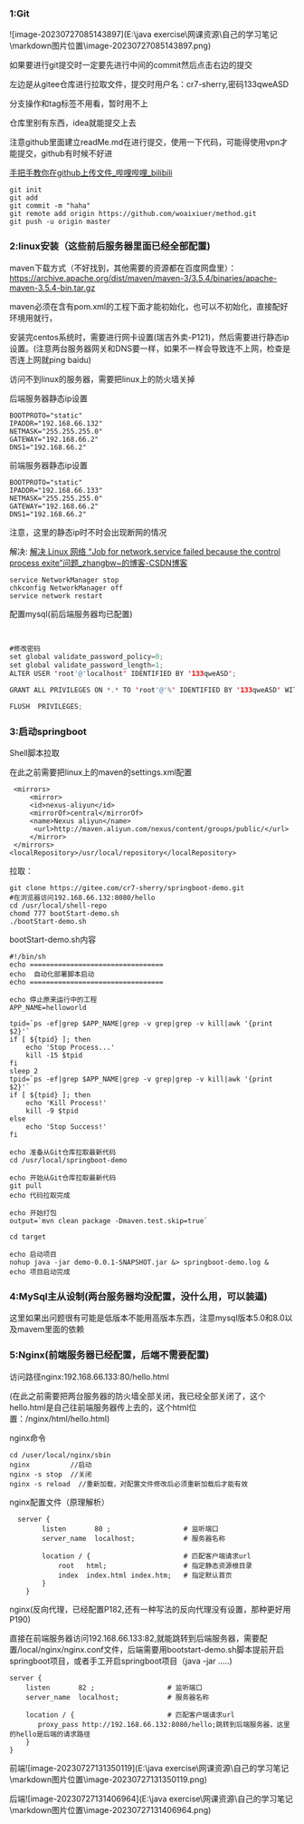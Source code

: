 ### 1:Git

![image-20230727085143897](E:\java exercise\网课资源\自己的学习笔记\markdown图片位置\image-20230727085143897.png)

如果要进行git提交时一定要先进行中间的commit然后点击右边的提交

左边是从gitee仓库进行拉取文件，提交时用户名：cr7-sherry,密码133qweASD

分支操作和tag标签不用看，暂时用不上

仓库里别有东西，idea就能提交上去

注意github里面建立readMe.md在进行提交，使用一下代码，可能得使用vpn才能提交，github有时候不好进

[手把手教你在github上传文件_哔哩哔哩_bilibili](https://www.bilibili.com/video/BV1Xs4y1i7id/?spm_id_from=333.337.search-card.all.click&vd_source=b5a2d62f8bc81232911e324d603b1275)

```
git init
git add
git commit -m "haha"
git remote add origin https://github.com/woaixiuer/method.git
git push -u origin master
```



### 2:linux安装（这些前后服务器里面已经全部配置)

maven下载方式（不好找到，其他需要的资源都在百度网盘里）： https://archive.apache.org/dist/maven/maven-3/3.5.4/binaries/apache-maven-3.5.4-bin.tar.gz

maven必须在含有pom.xml的工程下面才能初始化，也可以不初始化，直接配好环境用就行，

安装完centos系统时，需要进行网卡设置(瑞吉外卖-P121)，然后需要进行静态ip设置。(注意两台服务器网关和DNS要一样，如果不一样会导致连不上网，检查是否连上网就ping baidu)

访问不到linux的服务器，需要把linux上的防火墙关掉

后端服务器静态ip设置

```
BOOTPROTO="static"
IPADDR="192.168.66.132"
NETMASK="255.255.255.0"
GATEWAY="192.168.66.2"
DNS1="192.168.66.2"
```

前端服务器静态ip设置

```
BOOTPROTO="static"
IPADDR="192.168.66.133"
NETMASK="255.255.255.0"
GATEWAY="192.168.66.2"
DNS1="192.168.66.2"
```

注意，这里的静态ip时不时会出现断网的情况

解决: [解决 Linux 网络 “Job for network.service failed because the control process exite”问题_zhangbw~的博客-CSDN博客](https://blog.csdn.net/VariatioZbw/article/details/107482739)

```
service NetworkManager stop
chkconfig NetworkManager off 
service network restart
```



配置mysql(前后端服务器均已配置)

​	

```java
#修改密码
set global validate_password_policy=0; 
set global validate_password_length=1;
ALTER USER 'root'@'localhost' IDENTIFIED BY '133qweASD';

GRANT ALL PRIVILEGES ON *.* TO 'root'@'%' IDENTIFIED BY '133qweASD' WITH GRANT OPTION;

FLUSH  PRIVILEGES;
```

### 3:启动springboot

Shell脚本拉取

在此之前需要把linux上的maven的settings.xml配置

```
 <mirrors>
     <mirror>
     <id>nexus-aliyun</id>
     <mirrorOf>central</mirrorOf>
     <name>Nexus aliyun</name>
      <url>http://maven.aliyun.com/nexus/content/groups/public/</url> 
     </mirror>
 </mirrors>
<localRepository>/usr/local/repository</localRepository>
```

拉取：

```
git clone https://gitee.com/cr7-sherry/springboot-demo.git
#在浏览器访问192.168.66.132:8080/hello
cd /usr/local/shell-repo
chomd 777 bootStart-demo.sh 
./bootStart-demo.sh
```

bootStart-demo.sh内容

```
#!/bin/sh
echo =================================
echo  自动化部署脚本启动
echo =================================

echo 停止原来运行中的工程
APP_NAME=helloworld

tpid=`ps -ef|grep $APP_NAME|grep -v grep|grep -v kill|awk '{print $2}'`
if [ ${tpid} ]; then
    echo 'Stop Process...'
    kill -15 $tpid
fi
sleep 2
tpid=`ps -ef|grep $APP_NAME|grep -v grep|grep -v kill|awk '{print $2}'`
if [ ${tpid} ]; then
    echo 'Kill Process!'
    kill -9 $tpid
else
    echo 'Stop Success!'
fi

echo 准备从Git仓库拉取最新代码
cd /usr/local/springboot-demo

echo 开始从Git仓库拉取最新代码
git pull
echo 代码拉取完成

echo 开始打包
output=`mvn clean package -Dmaven.test.skip=true`

cd target

echo 启动项目
nohup java -jar demo-0.0.1-SNAPSHOT.jar &> springboot-demo.log &
echo 项目启动完成

```

### 4:MySql主从设制(两台服务器均没配置，没什么用，可以装逼)

这里如果出问题很有可能是低版本不能用高版本东西，注意mysql版本5.0和8.0以及mavem里面的依赖

### 5:Nginx(前端服务器已经配置，后端不需要配置)



访问路径nginx:192.168.66.133:80/hello.html

(在此之前需要把两台服务器的防火墙全部关闭，我已经全部关闭了，这个hello.html是自己往前端服务器传上去的，这个html位置：/nginx/html/hello.html)

nginx命令

```
cd /user/local/nginx/sbin
nginx          //启动
nginx -s stop  //关闭
nginx -s reload  //重新加载，对配置文件修改后必须重新加载后才能有效
```

nginx配置文件（原理解析）

```
  server {
        listen       80 ;                  # 监听端口
        server_name  localhost;            # 服务器名称

        location / {                       # 匹配客户端请求url
            root   html;                   # 指定静态资源根目录
            index  index.html index.htm;   # 指定默认首页
        }
    }

```

nginx(反向代理，已经配置P182,还有一种写法的反向代理没有设置，那种更好用P190)

直接在前端服务器访问192.168.66.133:82,就能跳转到后端服务器，需要配置/local/nginx/nginx.conf文件，后端需要用bootstart-demo.sh脚本提前开启springboot项目，或者手工开启springboot项目（java -jar .....)



```
server {
    listen       82 ;                  # 监听端口
    server_name  localhost;            # 服务器名称

    location / {                       # 匹配客户端请求url
       proxy_pass http://192.168.66.132:8080/hello;跳转到后端服务器，这里的hello是后端的请求路径
    }
}
```

前端![image-20230727131350119](E:\java exercise\网课资源\自己的学习笔记\markdown图片位置\image-20230727131350119.png)

后端![image-20230727131406964](E:\java exercise\网课资源\自己的学习笔记\markdown图片位置\image-20230727131406964.png)
